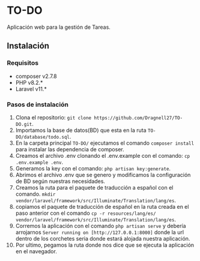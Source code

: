 # TO-DO
Aplicación web para la gestión de Tareas.

## Instalación

### Requisitos
- composer v2.7.8
- PHP v8.2.*
- Laravel v11.*

### Pasos de instalación
1. Clona el repositorio: `git clone https://github.com/Dragnell27/TO-DO.git`.
2. Importamos la base de datos(BD) que esta en la ruta `TO-DO/database/todo.sql`.
3. En la carpeta principal `TO-DO/` ejecutamos el comando `composer install` para instalar las dependencia de composer.
4. Creamos el archivo .env clonando el .env.example con el comando: `cp .env.example .env`.
5. Generamos la key con el comando: `php artisan key:generate`.
6. Abrimos el archivo .env que se genero y modificamos la configuración de BD según nuestras necesidades.
7. Creamos la ruta para el paquete de traducción a español con el comando. `mkdir vendor/laravel/framework/src/Illuminate/Translation/lang/es`.
8. copiamos el paquete de traducción de español en la ruta creada en el paso anterior con el comando `cp -r resources/lang/es/ vendor/laravel/framework/src/Illuminate/Translation/lang/es`.
9. Corremos la aplicación con el comando `php artisan serve` y debería arrojarnos `Server running on [http://127.0.0.1:8000]` donde la url dentro de los corchetes seria donde estará alojada nuestra aplicación.
10. Por ultimo, pegamos la ruta donde nos dice que se ejecuta la aplicación en el navegador.


